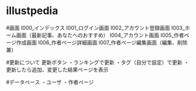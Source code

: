 # illustpedia

#画面
I000_インデックス
I001_ログイン画面
I002_アカウント登録画面
I003_ホーム画面（最新記事、あなたへのおすすめ）
I004_アカウント画面
I005_作者ページ作成画面
I006_作者ページ詳細画面
I007_作者ページ編集画面（編集、削除兼）

#更新について
更新ボタン
・ランキングで更新
・タグ（自分で設定）で更新
・更新したら追加、変更した結果ページを表示

#データベース
・ユーザ
・作者ページ
